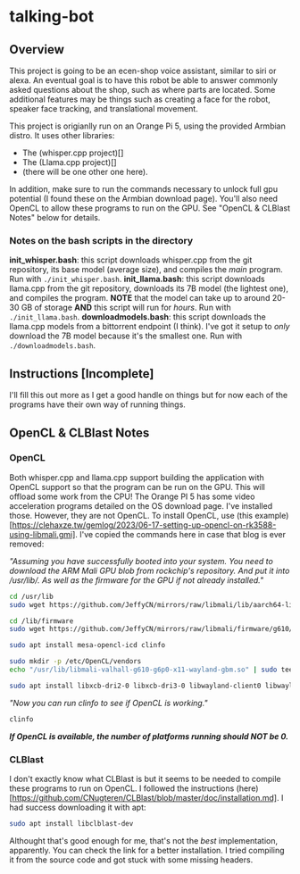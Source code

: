 # talking-bot

## Overview
This project is going to be an ecen-shop voice assistant, similar to siri or alexa. An eventual goal is to have this robot be able to answer commonly asked questions about the shop, such as where parts are located. Some additional features may be things such as creating a face for the robot, speaker face tracking, and translational movement.

This project is origianlly run on an Orange Pi 5, using the provided Armbian distro. It uses other libraries:
- The (whisper.cpp project)[]
- The (Llama.cpp project)[]
- (there will be one other one here).

In addition, make sure to run the commands necessary to unlock full gpu potential (I found these on the Armbian download page). You'll also need OpenCL to allow these programs to run on the GPU. See "OpenCL & CLBlast Notes" below for details.

### Notes on the bash scripts in the directory

**init_whisper.bash**: this script downloads whisper.cpp from the git repository, its base model (average size), and compiles the *main* program. Run with `./init_whisper.bash`.
**init_llama.bash**: this script downloads llama.cpp from the git repository, downloads its 7B model (the lightest one), and compiles the program. **NOTE** that the model can take up to around 20-30 GB of storage **AND** this script will run for *hours*. Run with `./init_llama.bash`.
**downloadmodels.bash**: this script downloads the llama.cpp models from a bittorrent endpoint (I think). I've got it setup to *only* download the 7B model because it's the smallest one. Run with `./downloadmodels.bash`.

## Instructions [Incomplete]

I'll fill this out more as I get a good handle on things but for now each of the programs have their own way of running things.

## OpenCL & CLBlast Notes
### OpenCL
Both whisper.cpp and llama.cpp support building the application with OpenCL support so that the program can be run on the GPU. This will offload some work from the CPU! The Orange PI 5 has some video acceleration programs detailed on the OS download page. I've installed those. However, they are not OpenCL. To install OpenCL, use (this example)[https://clehaxze.tw/gemlog/2023/06-17-setting-up-opencl-on-rk3588-using-libmali.gmi]. I've copied the commands here in case that blog is ever removed:

*"Assuming you have successfully booted into your system. You need to download the ARM Mali GPU blob from rockchip's repository. And put it into /usr/lib/. As well as the firmware for the GPU if not already installed."*

```bash
cd /usr/lib
sudo wget https://github.com/JeffyCN/mirrors/raw/libmali/lib/aarch64-linux-gnu/libmali-valhall-g610-g6p0-x11-wayland-gbm.so

cd /lib/firmware
sudo wget https://github.com/JeffyCN/mirrors/raw/libmali/firmware/g610/mali_csffw.bin

sudo apt install mesa-opencl-icd clinfo

sudo mkdir -p /etc/OpenCL/vendors
echo "/usr/lib/libmali-valhall-g610-g6p0-x11-wayland-gbm.so" | sudo tee /etc/OpenCL/vendors/mali.icd

sudo apt install libxcb-dri2-0 libxcb-dri3-0 libwayland-client0 libwayland-server0 libx11-xcb1
```

*"Now you can run clinfo to see if OpenCL is working."*

```bash
clinfo
```

***If OpenCL is available, the number of platforms running should NOT be 0.***

### CLBlast
I don't exactly know what CLBlast is but it seems to be needed to compile these programs to run on OpenCL. I followed the instructions (here)[https://github.com/CNugteren/CLBlast/blob/master/doc/installation.md]. I had success downloading it with apt:
```bash
sudo apt install libclblast-dev
```
Althought that's good enough for me, that's not the *best* implementation, apparently. You can check the link for a better installation. I tried compiling it from the source code and got stuck with some missing headers.

## 
